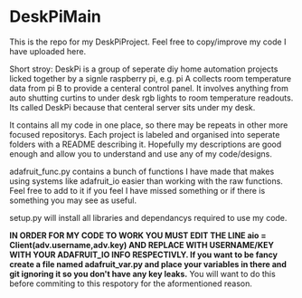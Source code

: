 # DeskPiMain
This is the repo for my DeskPiProject. Feel free to copy/improve my code I have uploaded here.


Short stroy: DeskPi is a group of seperate diy home automation projects licked together by a signle raspberry pi, e.g. pi A collects room temperature data from pi B to provide a centeral control panel. It involves anything from auto shutting curtins to under desk rgb lights to room temperature readouts. Its called DeskPi because that centeral server sits under my desk.


It contains all my code in one place, so there may be repeats in other more focused repositorys. Each project is labeled and organised into seperate folders with a README describing it. Hopefully my descriptions are good enough and allow you to understand and use any of my code/designs.


adafruit_func.py contains a bunch of functions I have made that makes using systems like adafruit_io easier than working with the raw functions. Feel free to add to it if you feel I have missed something or if there is something you may see as useful.


setup.py will install all libraries and dependancys required to use my code. 

**IN ORDER FOR MY CODE TO WORK YOU MUST EDIT THE LINE aio = Client(adv.username,adv.key) AND REPLACE WITH USERNAME/KEY WITH YOUR ADAFRUIT_IO INFO RESPECTIVLY. If you want to be fancy create a file named adafruit_var.py and place your variables in there and git ignoring it so you don't have any key leaks.** You will want to do this before commiting to this respotory for the aformentioned reason.
